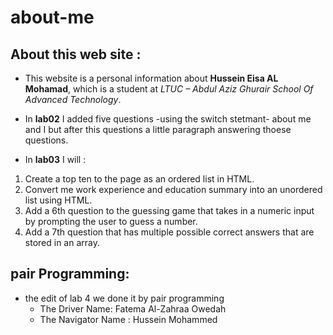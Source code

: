 # about-me
## About this web site :    

* This website is a personal information about **Hussein Eisa AL Mohamad**, which is a student at *LTUC – Abdul Aziz Ghurair School Of Advanced Technology*.    

* In **lab02** I added five questions -using the switch stetmant- about me and I but after this questions a little paragraph answering thoese questions.
* In **lab03** I will  :
1. Create a top ten to the page as an ordered list in HTML.
2. Convert me work experience and education summary into an unordered list using HTML.
3. Add a 6th question to the guessing game that takes in a numeric input by prompting the user to guess a number.
4. Add a 7th question that has multiple possible correct answers that are stored in an array.


## pair Programming:
* the edit of lab 4 we done it by pair programming
  * The Driver Name: Fatema Al-Zahraa Owedah
  * The Navigator Name : Hussein Mohammed 